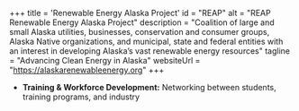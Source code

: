 +++
title = 'Renewable Energy Alaska Project'
id = "REAP"
alt = "REAP Renewable Energy Alaska Project"
description = "Coalition of large and small Alaska utilities, businesses, conservation and consumer groups, Alaska Native organizations, and municipal, state and federal entities with an interest in developing Alaska’s vast renewable energy resources"
tagline = "Advancing Clean Energy in Alaska"
websiteUrl = "https://alaskarenewableenergy.org"
+++

* **Training & Workforce Development:** Networking between students, training programs, and industry